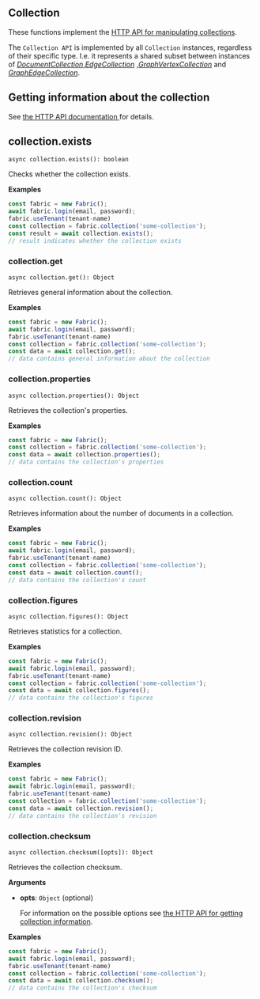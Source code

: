 ## Collection

These functions implement the [HTTP API for manipulating collections](https://developer.document360.io/docs/collections).

The `Collection API` is implemented by all `Collection` instances, regardless of their specific type. I.e. it represents a shared subset between instances of [_DocumentCollection_](https://developer.document360.io/docs/documentcollection),[_EdgeCollection_](https://developer.document360.io/docs/edgecollection) ,[_GraphVertexCollection_](https://developer.document360.io/docs/vertexcollection) and [_GraphEdgeCollection_](https://developer.document360.io/docs/edgecollection-1).

## Getting information about the collection

See [the HTTP API documentation ](https://developer.document360.io/docs/collections)for details.

## collection.exists

`async collection.exists(): boolean`

Checks whether the collection exists.

**Examples**

```js
const fabric = new Fabric();
await fabric.login(email, password);
fabric.useTenant(tenant-name)
const collection = fabric.collection('some-collection');
const result = await collection.exists();
// result indicates whether the collection exists
```

### collection.get

`async collection.get(): Object`

Retrieves general information about the collection.

**Examples**

```js
const fabric = new Fabric();
await fabric.login(email, password);
fabric.useTenant(tenant-name)
const collection = fabric.collection('some-collection');
const data = await collection.get();
// data contains general information about the collection
```

### collection.properties

`async collection.properties(): Object`

Retrieves the collection's properties.

**Examples**

```js
const fabric = new Fabric();
const collection = fabric.collection('some-collection');
const data = await collection.properties();
// data contains the collection's properties
```

### collection.count

`async collection.count(): Object`

Retrieves information about the number of documents in a collection.

**Examples**

```js
const fabric = new Fabric();
await fabric.login(email, password);
fabric.useTenant(tenant-name)
const collection = fabric.collection('some-collection');
const data = await collection.count();
// data contains the collection's count
```

### collection.figures

`async collection.figures(): Object`

Retrieves statistics for a collection.

**Examples**

```js
const fabric = new Fabric();
await fabric.login(email, password);
fabric.useTenant(tenant-name)
const collection = fabric.collection('some-collection');
const data = await collection.figures();
// data contains the collection's figures
```

### collection.revision

`async collection.revision(): Object`

Retrieves the collection revision ID.

**Examples**

```js
const fabric = new Fabric();
await fabric.login(email, password);
fabric.useTenant(tenant-name)
const collection = fabric.collection('some-collection');
const data = await collection.revision();
// data contains the collection's revision
```

### collection.checksum

`async collection.checksum([opts]): Object`

Retrieves the collection checksum.

**Arguments**

- **opts**: `Object` (optional)

  For information on the possible options see
  [the HTTP API for getting collection information](https://docs.macrometa.io/jsC8/latest/HTTP/Collection/Getting.html).

**Examples**

```js
const fabric = new Fabric();
await fabric.login(email, password);
fabric.useTenant(tenant-name)
const collection = fabric.collection('some-collection');
const data = await collection.checksum();
// data contains the collection's checksum
```
